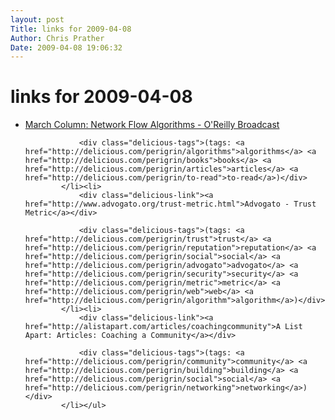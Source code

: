 ```yaml
---
layout: post
Title: links for 2009-04-08  
Author: Chris Prather
Date: 2009-04-08 19:06:32
---
```


# links for 2009-04-08
<ul class="delicious"><li>
                <div class="delicious-link"><a href="http://broadcast.oreilly.com/2009/04/march-network-flow-algorithms.html">March Column: Network Flow Algorithms - O&#039;Reilly Broadcast</a></div>
                
                <div class="delicious-tags">(tags: <a href="http://delicious.com/perigrin/algorithms">algorithms</a> <a href="http://delicious.com/perigrin/books">books</a> <a href="http://delicious.com/perigrin/articles">articles</a> <a href="http://delicious.com/perigrin/to-read">to-read</a>)</div>
            </li><li>
                <div class="delicious-link"><a href="http://www.advogato.org/trust-metric.html">Advogato - Trust Metric</a></div>
                
                <div class="delicious-tags">(tags: <a href="http://delicious.com/perigrin/trust">trust</a> <a href="http://delicious.com/perigrin/reputation">reputation</a> <a href="http://delicious.com/perigrin/social">social</a> <a href="http://delicious.com/perigrin/advogato">advogato</a> <a href="http://delicious.com/perigrin/security">security</a> <a href="http://delicious.com/perigrin/metric">metric</a> <a href="http://delicious.com/perigrin/web">web</a> <a href="http://delicious.com/perigrin/algorithm">algorithm</a>)</div>
            </li><li>
                <div class="delicious-link"><a href="http://alistapart.com/articles/coachingcommunity">A List Apart: Articles: Coaching a Community</a></div>
                
                <div class="delicious-tags">(tags: <a href="http://delicious.com/perigrin/community">community</a> <a href="http://delicious.com/perigrin/building">building</a> <a href="http://delicious.com/perigrin/social">social</a> <a href="http://delicious.com/perigrin/networking">networking</a>)</div>
            </li></ul>
